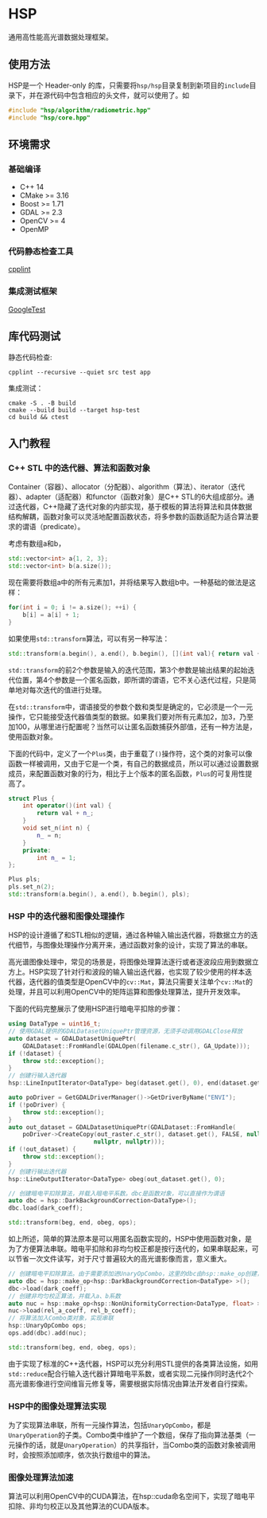 # HSP
通用高性能高光谱数据处理框架。

## 使用方法
HSP是一个 Header-only 的库，只需要将`hsp/hsp`目录复制到新项目的`include`目录下，并在源代码中包含相应的头文件，就可以使用了。如
```cpp
#include "hsp/algorithm/radiometric.hpp"
#include "hsp/core.hpp"
```

## 环境需求
### 基础编译
- C++ 14
- CMake >= 3.16
- Boost >= 1.71
- GDAL >= 2.3
- OpenCV >= 4
- OpenMP

### 代码静态检查工具
[cpplint](https://github.com/cpplint/cpplint)

### 集成测试框架 
[GoogleTest](https://github.com/google/googletest)

## 库代码测试
静态代码检查:
```shell
cpplint --recursive --quiet src test app
```

集成测试：
```shell
cmake -S . -B build
cmake --build build --target hsp-test
cd build && ctest
```

## 入门教程
### C++ STL 中的迭代器、算法和函数对象
Container（容器）、allocator（分配器）、algorithm（算法）、iterator（迭代器）、adapter（适配器）和functor（函数对象）是C++ STL的6大组成部分。通过迭代器，C++隐藏了迭代对象的内部实现，基于模板的算法将算法和具体数据结构解耦，函数对象可以灵活地配置函数状态，将多参数的函数适配为适合算法要求的谓语（predicate）。

考虑有数组a和b，
```cpp
std::vector<int> a{1, 2, 3};
std::vector<int> b(a.size());
```
现在需要将数组a中的所有元素加1，并将结果写入数组b中。一种基础的做法是这样：
```cpp
for(int i = 0; i != a.size(); ++i) {
    b[i] = a[i] + 1;
}
```
如果使用`std::transform`算法，可以有另一种写法：
```cpp
std::transform(a.begin(), a.end(), b.begin(), [](int val){ return val + 1;})
```
`std::transform`的前2个参数是输入的迭代范围，第3个参数是输出结果的起始迭代位置，第4个参数是一个匿名函数，即所谓的谓语，它不关心迭代过程，只是简单地对每次迭代的值进行处理。

在`std::transform`中，谓语接受的参数个数和类型是确定的，它必须是一个一元操作，它只能接受迭代器值类型的数据。如果我们要对所有元素加2，加3，乃至加100，从哪里进行配置呢？当然可以让匿名函数捕获外部值，还有一种方法是，使用函数对象。

下面的代码中，定义了一个`Plus`类，由于重载了`()`操作符，这个类的对象可以像函数一样被调用，又由于它是一个类，有自己的数据成员，所以可以通过设置数据成员，来配置函数对象的行为，相比于上个版本的匿名函数，`Plus`的可复用性提高了。
```cpp
struct Plus {
    int operator()(int val) {
        return val + n_;
    }
    void set_n(int n) {
        n_ = n;
    }
    private:
        int n_ = 1;
};

Plus pls;
pls.set_n(2);
std::transform(a.begin(), a.end(), b.begin(), pls);
```

### HSP 中的迭代器和图像处理操作
HSP的设计遵循了和STL相似的逻辑，通过各种输入输出迭代器，将数据立方的迭代细节，与图像处理操作分离开来，通过函数对象的设计，实现了算法的串联。

高光谱图像处理中，常见的场景是，将图像处理算法逐行或者逐波段应用到数据立方上。HSP实现了针对行和波段的输入输出迭代器，也实现了较少使用的样本迭代器，迭代器的值类型是OpenCV中的`cv::Mat`，算法只需要关注单个`cv::Mat`的处理，并且可以利用OpenCV中的矩阵运算和图像处理算法，提升开发效率。

下面的代码完整展示了使用HSP进行暗电平扣除的步骤：
```cpp
using DataType = uint16_t;
// 使用GDAL提供的GDALDatasetUniquePtr管理资源，无须手动调用GDALClose释放
auto dataset = GDALDatasetUniquePtr(
    GDALDataset::FromHandle(GDALOpen(filename.c_str(), GA_Update)));
if (!dataset) {
    throw std::exception();
}
// 创建行输入迭代器
hsp::LineInputIterator<DataType> beg(dataset.get(), 0), end(dataset.get());

auto poDriver = GetGDALDriverManager()->GetDriverByName("ENVI");
if (!poDriver) {
    throw std::exception();
}
auto out_dataset = GDALDatasetUniquePtr(GDALDataset::FromHandle(
    poDriver->CreateCopy(out_raster.c_str(), dataset.get(), FALSE, nullptr,
                        nullptr, nullptr)));
if (!out_dataset) {
    throw std::exception();
}
// 创建行输出迭代器
hsp::LineOutputIterator<DataType> obeg(out_dataset.get(), 0);

// 创建暗电平扣除算法，并载入暗电平系数。dbc是函数对象，可以直接作为谓语
auto dbc = hsp::DarkBackgroundCorrection<DataType>();
dbc.load(dark_coeff);

std::transform(beg, end, obeg, ops);
```

如上所述，简单的算法原本是可以用匿名函数实现的，HSP中使用函数对象，是为了方便算法串联。暗电平扣除和非均匀校正都是按行迭代的，如果串联起来，可以节省一次文件读写，对于尺寸普遍较大的高光谱影像而言，意义重大。
```cpp
// 创建暗电平扣除算法。由于需要添加进UnaryOpCombo，这里的dbc由hsp::make_op创建，实际是共享指针
auto dbc = hsp::make_op<hsp::DarkBackgroundCorrection<DataType> >();
dbc->load(dark_coeff);
// 创建非均匀校正算法，并载入a、b系数
auto nuc = hsp::make_op<hsp::NonUniformityCorrection<DataType, float> >();
nuc->load(rel_a_coeff, rel_b_coeff);
// 将算法加入Combo类对象，实现串联
hsp::UnaryOpCombo ops;
ops.add(dbc).add(nuc);

std::transform(beg, end, obeg, ops);
```

由于实现了标准的C++迭代器，HSP可以充分利用STL提供的各类算法设施，如用`std::reduce`配合行输入迭代器计算暗电平系数，或者实现二元操作同时迭代2个高光谱影像进行空间维盲元修复等，需要根据实际情况由算法开发者自行探索。

### HSP中的图像处理算法实现
为了实现算法串联，所有一元操作算法，包括`UnaryOpCombo`，都是`UnaryOperation`的子类。Combo类中维护了一个数组，保存了指向算法基类（一元操作的话，就是`UnaryOperation`）的共享指针，当Combo类的函数对象被调用时，会按照添加顺序，依次执行数组中的算法。

### 图像处理算法加速
算法可以利用OpenCV中的CUDA算法，在hsp::cuda命名空间下，实现了暗电平扣除、非均匀校正以及其他算法的CUDA版本。
